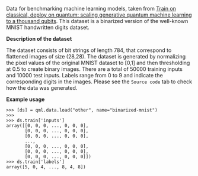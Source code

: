 Data for benchmarking machine learning models, taken from
[Train on classical, deploy on quantum: scaling generative quantum machine learning to a thousand qubits](https://arxiv.org/abs/2503.02934).
This dataset is a binarized version of the well-known MNIST handwritten digits dataset. 

**Description of the dataset**

The dataset consists of bit strings of length 784, that correspond to flattened images of size
(28,28). The dataset is generated by normalizing the pixel values of the original MNIST dataset
to [0,1] and then thresholding at 0.5 to create binary images. There are a total of 50000 training
inputs and 10000 test inputs. Labels range from 0 to 9 and indicate the corresponding digits in the images. 
Please see the ``Source code`` tab to check how the data was generated.

**Example usage**

```pycon
>>> [ds] = qml.data.load("other", name="binarized-mnist")
>>>
>>> ds.train['inputs']
array([[0, 0, 0, ..., 0, 0, 0],
       [0, 0, 0, ..., 0, 0, 0],
       [0, 0, 0, ..., 0, 0, 0],
       ...,
       [0, 0, 0, ..., 0, 0, 0],
       [0, 0, 0, ..., 0, 0, 0],
       [0, 0, 0, ..., 0, 0, 0]])
>>> ds.train['labels']
array([5, 0, 4, ..., 8, 4, 8])
```

